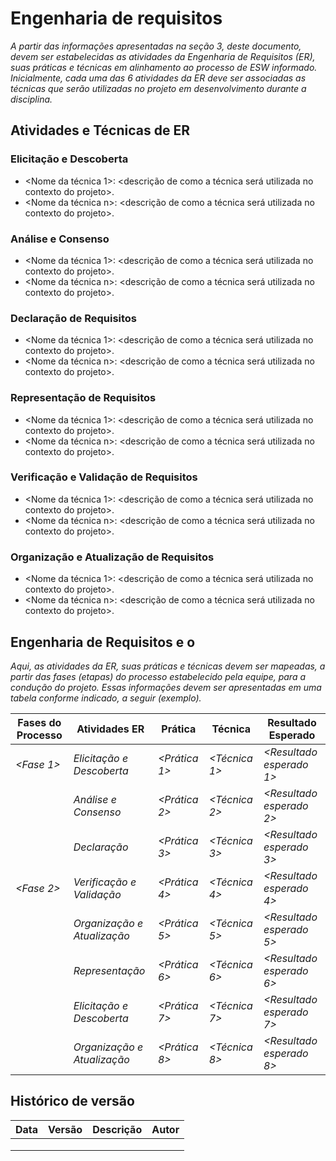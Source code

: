# Engenharia de requisitos

*A partir das informações apresentadas na seção 3, deste documento, devem ser estabelecidas as atividades da Engenharia de Requisitos (ER), suas práticas e técnicas em alinhamento ao processo de ESW informado.  Inicialmente, cada uma das 6 atividades da ER deve ser associadas as técnicas que serão utilizadas no projeto em desenvolvimento durante a disciplina.* 

## Atividades e Técnicas de ER

### Elicitação e Descoberta

- <Nome da técnica 1>: <descrição de como a técnica será utilizada no contexto do projeto>.
- <Nome da técnica n>: <descrição de como a técnica será utilizada no contexto do projeto>.

### Análise e Consenso

- <Nome da técnica 1>: <descrição de como a técnica será utilizada no contexto do projeto>.
- <Nome da técnica n>: <descrição de como a técnica será utilizada no contexto do projeto>.

### Declaração de Requisitos

- <Nome da técnica 1>: <descrição de como a técnica será utilizada no contexto do projeto>.
- <Nome da técnica n>: <descrição de como a técnica será utilizada no contexto do projeto>.

### Representação de Requisitos

- <Nome da técnica 1>: <descrição de como a técnica será utilizada no contexto do projeto>.
- <Nome da técnica n>: <descrição de como a técnica será utilizada no contexto do projeto>.

### Verificação e Validação de Requisitos

- <Nome da técnica 1>: <descrição de como a técnica será utilizada no contexto do projeto>.
- <Nome da técnica n>: <descrição de como a técnica será utilizada no contexto do projeto>.

### Organização e Atualização de Requisitos

- <Nome da técnica 1>: <descrição de como a técnica será utilizada no contexto do projeto>.
- <Nome da técnica n>: <descrição de como a técnica será utilizada no contexto do projeto>.

## Engenharia de Requisitos e o <Nome do Processo de ESW>

*Aqui, as atividades da ER, suas práticas e técnicas devem ser mapeadas, a partir das fases (etapas) do processo estabelecido pela equipe, para a condução do projeto. Essas informações devem ser apresentadas em uma tabela conforme indicado, a seguir (exemplo).* 


|**Fases do Processo** |**Atividades ER** |**Prática** |**Técnica** |**Resultado Esperado** |
| - | - | - | - | - |
|*<Fase 1>* |*Elicitação e Descoberta* |*<Prática 1>* |*<Técnica 1>* |*<Resultado esperado 1>* |
||*Análise e Consenso* |*<Prática 2>* |*<Técnica 2>* |*<Resultado esperado 2>* |
||*Declaração* |*<Prática 3>* |*<Técnica 3>* |*<Resultado esperado 3>* |
|*<Fase 2>* |*Verificação e Validação* |*<Prática 4>* |*<Técnica 4>* |*<Resultado esperado 4>* |
||*Organização e Atualização* |*<Prática 5>* |*<Técnica 5>* |*<Resultado esperado 5>* |
|*<Fase n>* |*Representação* |*<Prática 6>* |*<Técnica 6>* |*<Resultado esperado 6>* |
||*Elicitação e Descoberta* |*<Prática 7>* |*<Técnica 7>* |*<Resultado esperado 7>* |
||*Organização e Atualização* |*<Prática 8>* |*<Técnica 8>* |*<Resultado esperado 8>* |

## Histórico de versão 
|**Data**|**Versão** |**Descrição** |**Autor**|
| :- | :- | :- | :- |
|||||
|||||
|||||